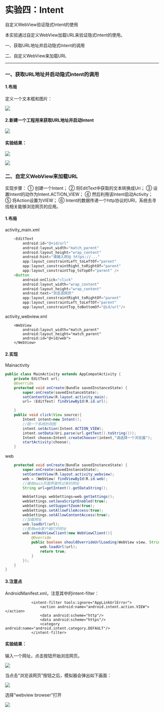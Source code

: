 # 实验四：Intent

自定义WebView验证隐式Intent的使用

本实验通过自定义WebView加载URL来验证隐式Intent的使用。

一、获取URL地址并启动隐式Intent的调用

二、自定义WebView来加载URL

------

### 一、获取URL地址并启动隐式Intent的调用

#### 1.布局

定义一个文本框和图片：

![](http://m.qpic.cn/psc?/V12PiJBW3ypWPZ/8YUQ4vKPKp.vxIKbDZcdtnG3*nHYj1GoC3xdpOjGjS7VcdxK.Q7qkQcUkAGTgLsKAblODaGMnlQ5gdO6AKJpJQ!!/b&bo=PAIyAQAAAAADBy8!&rf=viewer_4)

#### 2.新建一个工程用来获取URL地址并启动Intent

![](http://m.qpic.cn/psc?/V12PiJBW3ypWPZ/yCLjTthScCcjc0qcPSGYBnpBDFp.HWNzkjas65HZQW5lyU2qSKUyO0njwxkT4Br3e5dJ8ttJq89yXcml8T.haSAuAWFp8Kcljzjfem2oslY!/b&bo=tQJuAQAAAAADF.o!&rf=viewer_4)

#### 实验结果：

![](http://m.qpic.cn/psc?/V12PiJBW3ypWPZ/yCLjTthScCcjc0qcPSGYBq1AX8LRnn*nmq7Dx6sUvHjcYalNX.o6GA*2w8DuJvs989E.T*jpxvRRKjNFZ*N3Rrf51IXg8pFfRnXXAihkKfs!/b&bo=pAIwBAAAAAADF6A!&rf=viewer_4)

![](http://m.qpic.cn/psc?/V12PiJBW3ypWPZ/yCLjTthScCcjc0qcPSGYBhgwR7DbqyDVOtkrhQcGUk2*wWsb1.UNa4vljcLNDpdCxHv69ZZk13tEtWlA3LP7n5kGTzDUvLYET256kBOJk0E!/b&bo=pAIwBAAAAAADJ5A!&rf=viewer_4)



### 二、自定义WebView来加载URL

实现步骤：
① 创建一个Intent；
② 将EditText中获取的文本转换成Uri；
③ 设置Intent的动作为Intent.ACTION_VIEW；
④ 然后利用该Intent启动Activity；
⑤ 将Action设置为VIEW；
⑥ Intent的数据传递一个http协议的URI，系统去寻找相关能够浏览网页的应用。



#### 1.布局

activity_main.xml

```java
    <EditText
        android:id="@+id/url"
        android:layout_width="match_parent"
        android:layout_height="wrap_content"
        android:hint="请输入网址 https://..."
        app:layout_constraintLeft_toLeftOf="parent"
        app:layout_constraintRight_toRightOf="parent"
        app:layout_constraintTop_toTopOf="parent" />
    <Button
        android:onClick="click"
        android:layout_width="wrap_content"
        android:layout_height="wrap_content"
        android:text="浏览该网页"
        app:layout_constraintRight_toRightOf="parent"
        app:layout_constraintLeft_toLeftOf="parent"
        app:layout_constraintTop_toBottomOf="@id/url"/>

```

activity_webview.xml

```
    <WebView
        android:layout_width="match_parent"
        android:layout_height="match_parent"
        android:id="@+id/web">
    </WebView>
```

#### 2.实现

Mainactivity

```java
public class MainActivity extends AppCompatActivity {
    private EditText url;
    @Override
    protected void onCreate(Bundle savedInstanceState) {
        super.onCreate(savedInstanceState);
        setContentView(R.layout.activity_main);
        url= (EditText) findViewById(R.id.url);

    }
    public void click(View source){
        Intent intent=new Intent();
        //跳一个系统的视图
        intent.setAction(Intent.ACTION_VIEW);
        intent.setData(Uri.parse(url.getText().toString()));
        Intent choose=Intent.createChooser(intent,"请选择一个浏览器");
        startActivity(choose);
    }


```

web

```java
    protected void onCreate(Bundle savedInstanceState) {
        super.onCreate(savedInstanceState);
        setContentView(R.layout.activity_webview);
        web = (WebView) findViewById(R.id.web);
        //接收main页面界面传过来的网址
        String url=getIntent().getDataString();

        WebSettings webSettings=web.getSettings();
        webSettings.setJavaScriptEnabled(true);
        webSettings.setSupportZoom(true);
        webSettings.setAllowFileAccess(true);
        webSettings.setAllowContentAccess(true);
        //加载网址
        web.loadUrl(url);
        //使用web客户端打开网址
        web.setWebViewClient(new WebViewClient(){
            @Override
            public boolean shouldOverrideUrlLoading(WebView view, String url) {
                web.loadUrl(url);
                return true;
            }
        });
    }
}
```

#### 3.注意点

AndroidManifest.xml，注意其中的intent-filter：

```
            <intent-filter tools:ignore="AppLinkUrlError">
                <action android:name="android.intent.action.VIEW"></action>
                <data android:scheme="http"/>
                <data android:scheme="https"/>
                <category android:name="android.intent.category.DEFAULT"/>
            </intent-filter>
```



#### 实验结果：

输入一个网址，点击按钮开始浏览网页。

![](http://m.qpic.cn/psc?/V12PiJBW3ypWPZ/yCLjTthScCcjc0qcPSGYBraijaSMnMWGPjWseqn7m63ikr*cOJ8y4PxYEYD7ztm4q88ZLpSHbhIZW65DQ2iqbRcjeV4d0EWoq5yToFLyvzM!/b&bo=.AEdAwAAAAADF9U!&rf=viewer_4)

当点击“浏览该网页”按钮之后，模拟器会弹出如下画面：

![](http://m.qpic.cn/psc?/V12PiJBW3ypWPZ/yCLjTthScCcjc0qcPSGYBkD8iICkv84gZkOR534AHpCo6H3awZIdt7eMzA4JA.sk7pmr*d4V0LD1AVPeixe3LibWBzOg3W60ZXOKonczqDg!/b&bo=.AEdAwAAAAADF9U!&rf=viewer_4)



选择“webview browser”打开

![](http://m.qpic.cn/psc?/V12PiJBW3ypWPZ/yCLjTthScCcjc0qcPSGYBsTBhqf9OuNJXDOMv04c6MW5It3.ibFCqnxY5mE9gUDGItZ.1EMzmprTx0F1G2D49p9qzdv.1N0f5FW*18pG84E!/b&bo=.AEdAwAAAAADF9U!&rf=viewer_4)